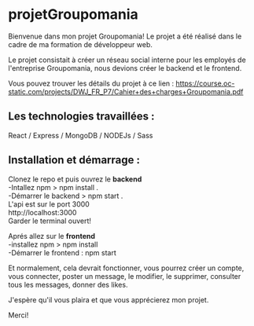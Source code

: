 # projetGroupomania


Bienvenue dans mon projet Groupomania!
Le projet a été réalisé dans le cadre de ma formation de développeur web.

Le projet consistait à créer un réseau social interne pour les employés de l'entreprise Groupomania, nous devions créer le backend et le frontend. 

Vous pouvez trouver les détails du projet à ce lien : https://course.oc-static.com/projects/DWJ_FR_P7/Cahier+des+charges+Groupomania.pdf

## Les technologies travaillées : 
React / Express / MongoDB / NODEJs / Sass

## Installation et démarrage :
Clonez le repo et puis ouvrez le **backend** </br>
-Intallez npm > npm install . </br>
-Démarrer le backend > npm start .</br>
L'api est sur le port 3000 </br>
http://localhost:3000 </br>
Garder le terminal ouvert!

Aprés allez sur le **frontend** </br>
-installez npm > npm install </br>
-Démarrer le frontend :  npm start </br>

Et normalement, cela devrait fonctionner, vous pourrez créer un compte, vous connecter, poster un message, le modifier, le supprimer, consulter tous les messages, donner des likes. 

J'espère qu'il vous plaira et que vous apprécierez mon projet. 

Merci!
